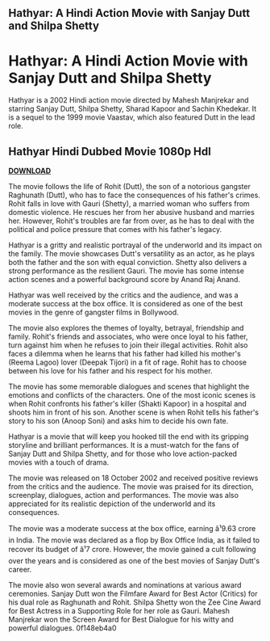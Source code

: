 ## Hathyar: A Hindi Action Movie with Sanjay Dutt and Shilpa Shetty

  
# Hathyar: A Hindi Action Movie with Sanjay Dutt and Shilpa Shetty
 
Hathyar is a 2002 Hindi action movie directed by Mahesh Manjrekar and starring Sanjay Dutt, Shilpa Shetty, Sharad Kapoor and Sachin Khedekar. It is a sequel to the 1999 movie Vaastav, which also featured Dutt in the lead role.
 
## Hathyar Hindi Dubbed Movie 1080p Hdl


[**DOWNLOAD**](https://www.google.com/url?q=https%3A%2F%2Fbltlly.com%2F2tKgrL&sa=D&sntz=1&usg=AOvVaw2oTJ94zZLSb37G4YE_7TFE)

 
The movie follows the life of Rohit (Dutt), the son of a notorious gangster Raghunath (Dutt), who has to face the consequences of his father's crimes. Rohit falls in love with Gauri (Shetty), a married woman who suffers from domestic violence. He rescues her from her abusive husband and marries her. However, Rohit's troubles are far from over, as he has to deal with the political and police pressure that comes with his father's legacy.
 
Hathyar is a gritty and realistic portrayal of the underworld and its impact on the family. The movie showcases Dutt's versatility as an actor, as he plays both the father and the son with equal conviction. Shetty also delivers a strong performance as the resilient Gauri. The movie has some intense action scenes and a powerful background score by Anand Raj Anand.
 
Hathyar was well received by the critics and the audience, and was a moderate success at the box office. It is considered as one of the best movies in the genre of gangster films in Bollywood.
  
The movie also explores the themes of loyalty, betrayal, friendship and family. Rohit's friends and associates, who were once loyal to his father, turn against him when he refuses to join their illegal activities. Rohit also faces a dilemma when he learns that his father had killed his mother's (Reema Lagoo) lover (Deepak Tijori) in a fit of rage. Rohit has to choose between his love for his father and his respect for his mother.
 
The movie has some memorable dialogues and scenes that highlight the emotions and conflicts of the characters. One of the most iconic scenes is when Rohit confronts his father's killer (Shakti Kapoor) in a hospital and shoots him in front of his son. Another scene is when Rohit tells his father's story to his son (Anoop Soni) and asks him to decide his own fate.
 
Hathyar is a movie that will keep you hooked till the end with its gripping storyline and brilliant performances. It is a must-watch for the fans of Sanjay Dutt and Shilpa Shetty, and for those who love action-packed movies with a touch of drama.
  
The movie was released on 18 October 2002 and received positive reviews from the critics and the audience. The movie was praised for its direction, screenplay, dialogues, action and performances. The movie was also appreciated for its realistic depiction of the underworld and its consequences.
 
The movie was a moderate success at the box office, earning â¹9.63 crore in India. The movie was declared as a flop by Box Office India, as it failed to recover its budget of â¹7 crore. However, the movie gained a cult following over the years and is considered as one of the best movies of Sanjay Dutt's career.
 
The movie also won several awards and nominations at various award ceremonies. Sanjay Dutt won the Filmfare Award for Best Actor (Critics) for his dual role as Raghunath and Rohit. Shilpa Shetty won the Zee Cine Award for Best Actress in a Supporting Role for her role as Gauri. Mahesh Manjrekar won the Screen Award for Best Dialogue for his witty and powerful dialogues.
 0f148eb4a0
